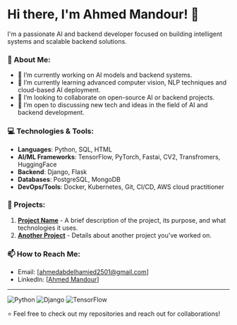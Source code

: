 # Hi there, I'm Ahmed Mandour! 👋

I'm a passionate AI and backend developer focused on building intelligent systems and scalable backend solutions. 

### 🧠 About Me:
- 🔭 I’m currently working on AI models and backend systems.
- 🌱 I’m currently learning advanced computer vision, NLP techniques and cloud-based AI deployment.
- 👯 I’m looking to collaborate on open-source AI or backend projects.
- 🤔 I’m open to discussing new tech and ideas in the field of AI and backend development.

### 💻 Technologies & Tools:
- **Languages**: Python, SQL, HTML
- **AI/ML Frameworks**: TensorFlow, PyTorch, Fastai, CV2, Transfromers, HuggingFace
- **Backend**: Django, Flask
- **Databases**: PostgreSQL, MongoDB
- **DevOps/Tools**: Docker, Kubernetes, Git, CI/CD, AWS cloud practitioner 

### 🔨 Projects:
1. **[Project Name](https://github.com/yourusername/projectname)** - A brief description of the project, its purpose, and what technologies it uses.
2. **[Another Project](https://github.com/yourusername/anotherproject)** - Details about another project you've worked on.

### 📫 How to Reach Me:
- Email: [ahmedabdelhamied2501@gmail.com]
- LinkedIn: [[Ahmed Mandour](https://www.linkedin.com/in/a7med-mandour/)]
---
![Python](https://img.shields.io/badge/-Python-3776AB?style=flat-square&logo=python&logoColor=white)
![Django](https://img.shields.io/badge/-Django-092E20?style=flat-square&logo=django&logoColor=white)
![TensorFlow](https://img.shields.io/badge/-TensorFlow-FF6F00?style=flat-square&logo=tensorflow&logoColor=white)



⭐️ Feel free to check out my repositories and reach out for collaborations!
